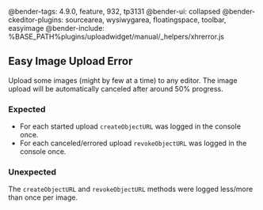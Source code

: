 @bender-tags: 4.9.0, feature, 932, tp3131
@bender-ui: collapsed
@bender-ckeditor-plugins: sourcearea, wysiwygarea, floatingspace, toolbar, easyimage
@bender-include: %BASE_PATH%plugins/uploadwidget/manual/_helpers/xhrerror.js

## Easy Image Upload Error

Upload some images (might by few at a time) to any editor. The image upload will be automatically canceled after around 50% progress.

### Expected

* For each started upload `createObjectURL` was logged in the console once.
* For each canceled/errored upload `revokeObjectURL` was logged in the console once.

### Unexpected

The `createObjectURL` and `revokeObjectURL` methods were logged less/more than once per image.
